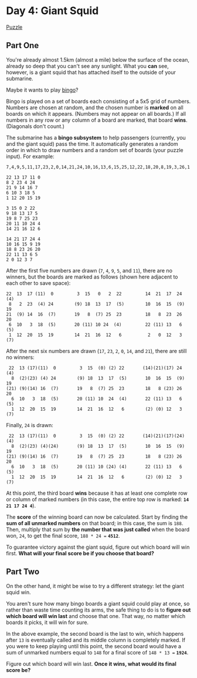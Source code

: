 # Day 4: Giant Squid

[Puzzle](https://adventofcode.com/2021/day/4)

## Part One

You're already almost 1.5km (almost a mile) below the surface of the ocean, already so deep that you can't see any sunlight. What you **can** see, however, is a giant squid that has attached itself to the outside of your submarine.

Maybe it wants to play [bingo](<https://en.wikipedia.org/wiki/Bingo_(American_version)>)?

Bingo is played on a set of boards each consisting of a 5x5 grid of numbers. Numbers are chosen at random, and the chosen number is **marked** on all boards on which it appears. (Numbers may not appear on all boards.) If all numbers in any row or any column of a board are marked, that board **wins**. (Diagonals don't count.)

The submarine has a **bingo subsystem** to help passengers (currently, you and the giant squid) pass the time. It automatically generates a random order in which to draw numbers and a random set of boards (your puzzle input). For example:

    7,4,9,5,11,17,23,2,0,14,21,24,10,16,13,6,15,25,12,22,18,20,8,19,3,26,1

    22 13 17 11 0
    8 2 23 4 24
    21 9 14 16 7
    6 10 3 18 5
    1 12 20 15 19

    3 15 0 2 22
    9 18 13 17 5
    19 8 7 25 23
    20 11 10 24 4
    14 21 16 12 6

    14 21 17 24 4
    10 16 15 9 19
    18 8 23 26 20
    22 11 13 6 5
    2 0 12 3 7

After the first five numbers are drawn (`7`, `4`, `9`, `5`, and `11`), there are no winners, but the boards are marked as follows (shown here adjacent to each other to save space):

    22  13  17 (11)  0         3  15   0   2  22         14  21  17  24  (4)
     8   2  23  (4) 24        (9) 18  13  17  (5)        10  16  15  (9) 19
    21  (9) 14  16  (7)       19   8  (7) 25  23         18   8  23  26  20
     6  10   3  18  (5)       20 (11) 10 24  (4)         22 (11) 13   6  (5)
     1  12  20  15  19        14  21  16  12   6          2   0  12   3  (7)

After the next six numbers are drawn (`17`, `23`, `2`, `0`, `14`, and `21`), there are still no winners:

     22  13 (17)(11)  0         3  15  (0) (2) 22       (14)(21)(17) 24  (4)
      8  (2)(23) (4) 24        (9) 18  13  17  (5)       10  16  15  (9) 19
    (21) (9)(14) 16  (7)       19   8  (7) 25  23        18   8 (23) 26  20
      6  10   3  18  (5)       20 (11) 10  24  (4)       22 (11) 13   6  (5)
      1  12  20  15  19        14  21  16  12   6        (2) (0) 12   3  (7)

Finally, `24` is drawn:

     22  13 (17)(11)  0         3  15  (0) (2) 22       (14)(21)(17)(24) (4)
      8  (2)(23) (4)(24)       (9) 18  13  17  (5)       10  16  15  (9) 19
    (21) (9)(14) 16  (7)       19   8  (7) 25  23        18   8 (23) 26  20
      6  10   3  18  (5)       20 (11) 10 (24) (4)       22 (11) 13   6  (5)
      1  12  20  15  19        14  21  16  12   6        (2) (0) 12   3  (7)

At this point, the third board **wins** because it has at least one complete row or column of marked numbers (in this case, the entire top row is marked: **`14 21 17 24 4`**).

The **score** of the winning board can now be calculated. Start by finding the **sum of all unmarked numbers** on that board; in this case, the sum is `188`. Then, multiply that sum by **the number that was just called** when the board won, `24`, to get the final score, `188 * 24 =` **`4512`**.

To guarantee victory against the giant squid, figure out which board will win first. **What will your final score be if you choose that board?**

## Part Two

On the other hand, it might be wise to try a different strategy: let the giant squid win.

You aren't sure how many bingo boards a giant squid could play at once, so rather than waste time counting its arms, the safe thing to do is to **figure out which board will win last** and choose that one. That way, no matter which boards it picks, it will win for sure.

In the above example, the second board is the last to win, which happens after `13` is eventually called and its middle column is completely marked. If you were to keep playing until this point, the second board would have a sum of unmarked numbers equal to `148` for a final score of `148 * 13 =` **`1924`**.

Figure out which board will win last. **Once it wins, what would its final score be?**
